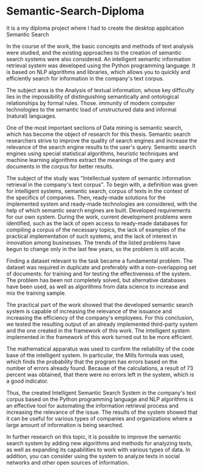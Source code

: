# Semantic-Search-Diploma
It is a my diploma project where I had to create the desktop application Semantic Search

In the course of the work, the basic concepts and methods of text analysis were studied, and the existing approaches to the creation of semantic search systems were also considered. An intelligent semantic information retrieval system was developed using the Python programming language. It is based on NLP algorithms and libraries, which allows you to quickly and efficiently search for information in the company's text corpus.

The subject area is the Analysis of textual information, whose key difficulty lies in the impossibility of distinguishing semantically and ontological relationships by formal rules. Those. immunity of modern computer technologies to the semantic load of unstructured data and informal (natural) languages.

One of the most important sections of Data mining is semantic search, which has become the object of research for this thesis. Semantic search researchers strive to improve the quality of search engines and increase the relevance of the search engine results to the user's query. Semantic search engines using special statistical algorithms, heuristic techniques and machine learning algorithms extract the meanings of the query and documents in the corpus for better results.

The subject of the study was "Intellectual system of semantic information retrieval in the company's text corpus". To begin with, a definition was given for intelligent systems, semantic search, corpus of texts in the context of the specifics of companies. Then, ready-made solutions for the implemented system and ready-made technologies are considered, with the help of which semantic search engines are built. Developed requirements for our own system.
During the work, current development problems were identified, such as the lack of open access to ready-made databases for compiling a corpus of the necessary topics, the lack of examples of the practical implementation of such systems, and the lack of interest in innovation among businesses. The trends of the listed problems have begun to change only in the last few years, so the problem is still acute.

Finding a dataset relevant to the task became a fundamental problem. The dataset was required in duplicate and preferably with a non-overlapping set of documents: for training and for testing the effectiveness of the system. The problem has been not completely solved, but alternative databases have been used, as well as algorithms from data science to increase and mix the training sample.

The practical part of the work showed that the developed semantic search system is capable of increasing the relevance of the issuance and increasing the efficiency of the company's employees. For this conclusion, we tested the resulting output of an already implemented third-party system and the one created in the framework of this work. The intelligent system implemented in the framework of this work turned out to be more efficient.

The mathematical apparatus was used to confirm the reliability of the code base of the intelligent system. In particular, the Mills formula was used, which finds the probability that the program has errors based on the number of errors already found. Because of the calculations, a result of 73 percent was obtained, that there were no errors left in the system, which is a good indicator.

Thus, the created Intelligent Semantic Search System in the company's text corpus based on the Python programming language and NLP algorithms is an effective tool for automating the information retrieval process and increasing the relevance of the issue. The results of the system showed that it can be useful for various types of companies and organizations where a large amount of information is being searched.

In further research on this topic, it is possible to improve the semantic search system by adding new algorithms and methods for analyzing texts, as well as expanding its capabilities to work with various types of data. In addition, you can consider using the system to analyze texts in social networks and other open sources of information.
